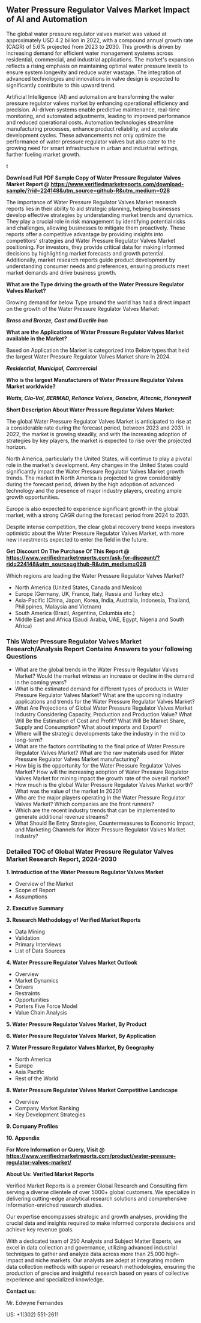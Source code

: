 <h2>Water Pressure Regulator Valves Market Impact of AI and Automation</h2><p>The global water pressure regulator valves market was valued at approximately USD 4.2 billion in 2022, with a compound annual growth rate (CAGR) of 5.6% projected from 2023 to 2030. This growth is driven by increasing demand for efficient water management systems across residential, commercial, and industrial applications. The market's expansion reflects a rising emphasis on maintaining optimal water pressure levels to ensure system longevity and reduce water wastage. The integration of advanced technologies and innovations in valve design is expected to significantly contribute to this upward trend.</p><p>Artificial Intelligence (AI) and automation are transforming the water pressure regulator valves market by enhancing operational efficiency and precision. AI-driven systems enable predictive maintenance, real-time monitoring, and automated adjustments, leading to improved performance and reduced operational costs. Automation technologies streamline manufacturing processes, enhance product reliability, and accelerate development cycles. These advancements not only optimize the performance of water pressure regulator valves but also cater to the growing need for smart infrastructure in urban and industrial settings, further fueling market growth.</p>t</p><p id="" class=""><strong>Download Full PDF Sample Copy of Water Pressure Regulator Valves Market Report @ <a href="https://www.verifiedmarketreports.com/download-sample/?rid=224148&utm_source=github-R&utm_medium=028" target="_blank">https://www.verifiedmarketreports.com/download-sample/?rid=224148&utm_source=github-R&utm_medium=028</a></strong></p><p>The importance of&nbsp;Water Pressure Regulator Valves Market research reports lies in their ability to aid strategic planning, helping businesses develop effective strategies by understanding market trends and dynamics. They play a crucial role in risk management by identifying potential risks and challenges, allowing businesses to mitigate them proactively. These reports offer a competitive advantage by providing insights into competitors' strategies and Water Pressure Regulator Valves Market positioning. For investors, they provide critical data for making informed decisions by highlighting market forecasts and growth potential. Additionally, market research reports guide product development by understanding consumer needs and preferences, ensuring products meet market demands and drive business growth.</p><p><strong>What are the&nbsp;Type driving the growth of the Water Pressure Regulator Valves Market?</strong></p><p id="" class="">Growing demand for below Type around the world has had a direct impact on the growth of the Water Pressure Regulator Valves Market:</p><em><strong>Brass and Bronze, Cast and Ductile Iron</strong></em></p><strong>What are the&nbsp;Applications&nbsp;of Water Pressure Regulator Valves Market available in the Market?</strong></p><p id="" class="">Based on Application the Market is categorized into Below types that held the largest Water Pressure Regulator Valves Market share In 2024.</p><em><strong>Residential, Municipal, Commercial</strong></em></p><strong>Who is the largest Manufacturers of Water Pressure Regulator Valves Market worldwide?</strong></p><p><em><strong>Watts, Cla-Val, BERMAD, Reliance Valves, Genebre, Altecnic, Honeywell</strong></em></p><p id="" class=""><strong>Short Description About Water Pressure Regulator Valves Market:</strong></p><p>The global Water Pressure Regulator Valves Market is anticipated to rise at a considerable rate during the forecast period, between 2023 and 2031. In 2022, the market is growing steadily, and with the increasing adoption of strategies by key players, the market is expected to rise over the projected horizon.</p><p>North America, particularly the United States, will continue to play a pivotal role in the market's development. Any changes in the United States could significantly impact the Water Pressure Regulator Valves Market growth trends. The market in North America is projected to grow considerably during the forecast period, driven by the high adoption of advanced technology and the presence of major industry players, creating ample growth opportunities.</p><p>Europe is also expected to experience significant growth in the global market, with a strong CAGR during the forecast period from 2024 to 2031.</p><p>Despite intense competition, the clear global recovery trend keeps investors optimistic about the Water Pressure Regulator Valves Market, with more new investments expected to enter the field in the future.</p><p id="" class=""><strong>Get Discount On The Purchase Of This Report @ <a href="https://www.verifiedmarketreports.com/ask-for-discount/?rid=224148&utm_source=github-R&utm_medium=028" target="_blank">https://www.verifiedmarketreports.com/ask-for-discount/?rid=224148&utm_source=github-R&utm_medium=028</a></strong></p>Which regions are leading the Water Pressure Regulator Valves Market?</p><ul><li>North America (United States, Canada and Mexico)</li><li>Europe (Germany, UK, France, Italy, Russia and Turkey etc.)</li><li>Asia-Pacific (China, Japan, Korea, India, Australia, Indonesia, Thailand, Philippines, Malaysia and Vietnam)</li><li>South America (Brazil, Argentina, Columbia etc.)</li><li>Middle East and Africa (Saudi Arabia, UAE, Egypt, Nigeria and South Africa)</li></ul><h3 id="" class="">This Water Pressure Regulator Valves Market Research/Analysis Report Contains Answers to your following Questions</h3><ul><li>What are the global trends in the Water Pressure Regulator Valves Market? Would the market witness an increase or decline in the demand in the coming years?</li><li>What is the estimated demand for different types of products in Water Pressure Regulator Valves Market? What are the upcoming industry applications and trends for the Water Pressure Regulator Valves Market?</li><li>What Are Projections of Global Water Pressure Regulator Valves Market Industry Considering Capacity, Production and Production Value? What Will Be the Estimation of Cost and Profit? What Will Be Market Share, Supply and Consumption? What about imports and Export?</li><li>Where will the strategic developments take the industry in the mid to long-term?</li><li>What are the factors contributing to the final price of Water Pressure Regulator Valves Market? What are the raw materials used for Water Pressure Regulator Valves Market manufacturing?</li><li>How big is the opportunity for the Water Pressure Regulator Valves Market? How will the increasing adoption of Water Pressure Regulator Valves Market for mining impact the growth rate of the overall market?</li><li>How much is the global Water Pressure Regulator Valves Market worth? What was the value of the market In 2020?</li><li>Who are the major players operating in the Water Pressure Regulator Valves Market? Which companies are the front runners?</li><li>Which are the recent industry trends that can be implemented to generate additional revenue streams?</li><li>What Should Be Entry Strategies, Countermeasures to Economic Impact, and Marketing Channels for Water Pressure Regulator Valves Market Industry?</li></ul><h3 id="" class="">Detailed TOC of Global Water Pressure Regulator Valves Market Research Report, 2024-2030</h3><p id="" class=""><strong>1. Introduction of the Water Pressure Regulator Valves Market</strong></p><ul><li>Overview of the Market</li><li>Scope of Report</li><li>Assumptions</li></ul><p id="" class=""><strong>2. Executive Summary</strong></p><p id="" class=""><strong>3. Research Methodology of Verified Market Reports</strong></p><ul><li>Data Mining</li><li>Validation</li><li>Primary Interviews</li><li>List of Data Sources</li></ul><p id="" class=""><strong>4. Water Pressure Regulator Valves Market Outlook</strong></p><ul><li>Overview</li><li>Market Dynamics</li><li>Drivers</li><li>Restraints</li><li>Opportunities</li><li>Porters Five Force Model</li><li>Value Chain Analysis</li></ul><p id="" class=""><strong>5. Water Pressure Regulator Valves Market, By Product</strong></p><p id="" class=""><strong>6. Water Pressure Regulator Valves Market, By Application</strong></p><p id="" class=""><strong>7. Water Pressure Regulator Valves Market, By Geography</strong></p><ul><li>North America</li><li>Europe</li><li>Asia Pacific</li><li>Rest of the World</li></ul><p id="" class=""><strong>8. Water Pressure Regulator Valves Market Competitive Landscape</strong></p><ul><li>Overview</li><li>Company Market Ranking</li><li>Key Development Strategies</li></ul><p id="" class=""><strong>9. Company Profiles</strong></p><p id="" class=""><strong>10. Appendix</strong></p><p id="" class=""><strong>For More Information or Query, Visit @ <a href="https://www.verifiedmarketreports.com/product/water-pressure-regulator-valves-market/" target="_blank">https://www.verifiedmarketreports.com/product/water-pressure-regulator-valves-market/</a></strong></p><p id="" class=""><strong>About Us: Verified Market Reports</strong></p><p id="" class="">Verified Market Reports is a premier Global Research and Consulting firm serving a diverse clientele of over 5000+ global customers. We specialize in delivering cutting-edge analytical research solutions and comprehensive information-enriched research studies.</p><p id="" class="">Our expertise encompasses strategic and growth analyses, providing the crucial data and insights required to make informed corporate decisions and achieve key revenue goals.</p><p id="" class="">With a dedicated team of 250 Analysts and Subject Matter Experts, we excel in data collection and governance, utilizing advanced industrial techniques to gather and analyze data across more than 25,000 high-impact and niche markets. Our analysts are adept at integrating modern data collection methods with superior research methodologies, ensuring the production of precise and insightful research based on years of collective experience and specialized knowledge.</p><p id="" class=""><strong>Contact us:</strong></p><p id="" class="">Mr. Edwyne Fernandes</p><p id="" class="">US: +1(302) 551-2611</p>